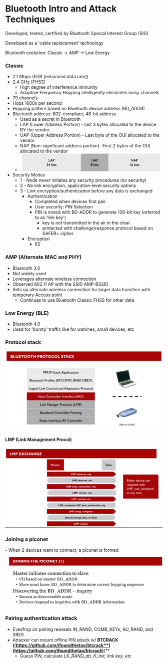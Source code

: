 # Bluetooth Intro and Attack Techniques

Developed, tested, certified by Bluetooth Special Interest Group (SIG)

Developed as a 'cable replacement' technology



Bluetooth evolution: Classic -> AMP -> Low Energy

### Classic

* 2.1 Mbps (EDR \[enhanced data rate])
* 2.4 GHz (FHSS)
  * High degree of interference immunity
  * Adaptive Frequency Hopping intelligently eliminates noisy channels
* 79 channels
* Hops 1600x per second
* Hopping pattern based on Bluetooth device address (BD\_ADDR)
* Bluetooth address: 802-compliant, 48-bit address
  * Used as a secret in Bluetooth
  * LAP (Lower Address Portion) - last 3 bytes allocated to the device BY the vendor
  * UAP (Upper Address Portion) - Last byte of the OUI allocated to the vendor
  * NAP (Non-significant address portion)- First 2 bytes of the OUI allocated to the vendor
  * ![](<../../.gitbook/assets/image (78).png>)
* Security Modes
  * 1 - Node never initiates any security procedures (no security)
  * 2 - No link encryption, application-level security options
  * 3 - Link encryption/authentication before any data is exchanged
    * Authentication
      * Completed when devices first pair
      * User security: PIN Selection
      * PIN is mixed with BD-ADDR to generate 128-bit key (referred to as 'link key')
        * key is not transmitted in the air in the clear
        * protected with challenge/response protocol based on SAFER+ cipher
    * Encryption
      * E0

### AMP (Alternate MAC and PHY)

* Bluetooth 3.0
* Not widely used
* Leverages alternate wireless connection
* Observed 802.11 AP with the SSID AMP-BSSID
* Sets up alternate wireless connection for larger data transfers with temporary Access point
  * Continues to use Bluetooth Classic FHSS for other data

### Low Energy (BLE)

* Bluetooth 4.0
* Used for 'bursty' traffic like for watches, small devices, etc

### Protocol stack

![](<../../.gitbook/assets/image (30).png>)

#### LMP (Link Management Procol)

![](<../../.gitbook/assets/image (90) (1).png>)

### Joining a piconet

&#x20;\- When 2 devices want to connect, a piconet is formed

![](<../../.gitbook/assets/image (26) (1) (1).png>)

### Pairing authentication attack

* Evesfrop on pairing reaveals IN_RAND, COMB_KEYs, AU\_RAND, and SRES
* Attacker can mount offline PIN attack w/ **BTCRACK (**[**https://github.com/ifoundthetao/btcrack**](https://github.com/ifoundthetao/btcrack)**)**
  * Guess PIN, calculate LK\__RAND\_ab, K\_Init, link key, etc_
